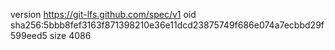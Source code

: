 version https://git-lfs.github.com/spec/v1
oid sha256:5bbb8fef3163f871398210e36e11dcd23875749f686e074a7ecbbd29f599eed5
size 4086
